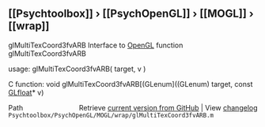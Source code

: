 ## [[Psychtoolbox]] &#8250; [[PsychOpenGL]] &#8250; [[MOGL]] &#8250; [[wrap]]

glMultiTexCoord3fvARB  Interface to [OpenGL](OpenGL) function glMultiTexCoord3fvARB  
  
usage:  glMultiTexCoord3fvARB( target, v )  
  
C function:  void glMultiTexCoord3fvARB[(GLenum]((GLenum) target, const [GLfloat](GLfloat)\* v)  




<div class="code_header" style="text-align:right;">
  <span style="float:left;">Path&nbsp;&nbsp;</span> <span class="counter">Retrieve <a href=
  "https://raw.github.com/Psychtoolbox-3/Psychtoolbox-3/beta/Psychtoolbox/PsychOpenGL/MOGL/wrap/glMultiTexCoord3fvARB.m">current version from GitHub</a> | View <a href=
  "https://github.com/Psychtoolbox-3/Psychtoolbox-3/commits/beta/Psychtoolbox/PsychOpenGL/MOGL/wrap/glMultiTexCoord3fvARB.m">changelog</a></span>
</div>
<div class="code">
  <code>Psychtoolbox/PsychOpenGL/MOGL/wrap/glMultiTexCoord3fvARB.m</code>
</div>

